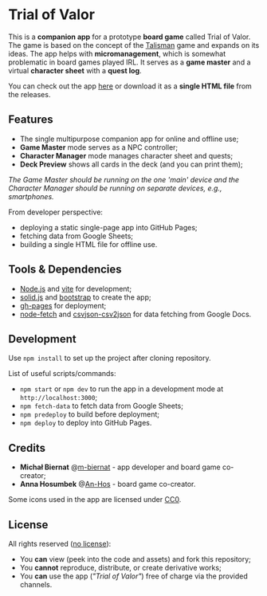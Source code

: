 # Trial of Valor

This is a **companion app** for a prototype **board game** called Trial of Valor. The game is based on the concept of the [Talisman](https://en.wikipedia.org/wiki/Talisman_(board_game)) game and expands on its ideas. The app helps with **micromanagement**, which is somewhat problematic in board games played IRL. It serves as a **game master** and a virtual **character sheet** with a **quest log**.

You can check out the app [here](https://m-biernat.github.io/trial-of-valor/) or download it as a **single HTML file** from the releases.

## Features

- The single multipurpose companion app for online and offline use;
- **Game Master** mode serves as a NPC controller;
- **Character Manager** mode manages character sheet and quests;
- **Deck Preview** shows all cards in the deck (and you can print them);

*The Game Master should be running on the one 'main' device and the Character Manager should be running on separate devices, e.g., smartphones.*

From developer perspective:
- deploying a static single-page app into GitHub Pages;
- fetching data from Google Sheets;
- building a single HTML file for offline use.

## Tools & Dependencies

- [Node.js](https://nodejs.org/) and [vite](https://www.npmjs.com/package/vite) for development;
- [solid.js](https://www.solidjs.com/) and [bootstrap](https://www.npmjs.com/package/bootstrap) to create the app;
- [gh-pages](https://www.npmjs.com/package/gh-pages) for deployment;
- [node-fetch](https://www.npmjs.com/package/node-fetch) and [csvjson-csv2json](https://www.npmjs.com/package/csvjson-csv2json) for data fetching from Google Docs.

## Development

Use `npm install` to set up the project after cloning repository.

List of useful scripts/commands:
- `npm start` or `npm dev` to run the app in a development mode at `http://localhost:3000`;
- `npm fetch-data` to fetch data from Google Sheets;
- `npm predeploy` to build before deployment;
- `npm deploy` to deploy into GitHub Pages.

## Credits

- **Michał Biernat** @[m-biernat](https://github.com/m-biernat) - app developer and board game co-creator;
- **Anna Hosumbek** @[An-Hos](https://github.com/An-Hos) - board game co-creator.

Some icons used in the app are licensed under [CC0](https://creativecommons.org/publicdomain/zero/1.0/).

## License

All rights reserved ([no license](https://choosealicense.com/no-permission/)):
 - You **can** view (peek into the code and assets) and fork this repository;
 - You **cannot** reproduce, distribute, or create derivative works;
 - You **can** use the app (*"Trial of Valor"*) free of charge via the provided channels.
